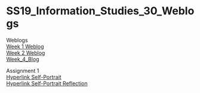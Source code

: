 # SS19_Information_Studies_30_Weblogs
Weblogs  
[Week 1 Weblog](Week_1_blog.pdf)  
[Week 2 Weblog](Week_3_Blog.pdf)  
[Week_4_Blog](Week_4_Blog.pdf)  

Assignment 1  
[Hyperlink Self-Portrait](hyperlink_project/Hypertext_Project.html)  
[Hyperlink Self-Portrait Reflection](reflection.pdf)
